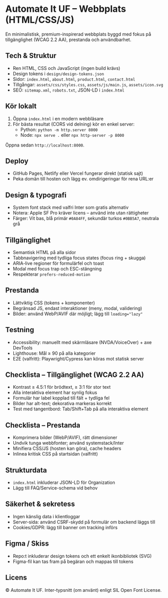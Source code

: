 # Automate It UF – Webbplats (HTML/CSS/JS)

En minimalistisk, premium-inspirerad webbplats byggd med fokus på tillgänglighet (WCAG 2.2 AA), prestanda och användbarhet.

## Tech & Struktur
- Ren HTML, CSS och JavaScript (ingen build krävs)
- Design tokens i `design/design-tokens.json`
- Sidor: `index.html`, `about.html`, `product.html`, `contact.html`
- Tillgångar: `assets/css/styles.css`, `assets/js/main.js`, `assets/icon.svg`
- SEO: `sitemap.xml`, `robots.txt`, JSON-LD i `index.html`

## Kör lokalt
1. Öppna `index.html` i en modern webbläsare
2. För bästa resultat (CORS vid delning) kör en enkel server:
   - Python: `python -m http.server 8000`
   - Node: `npx serve .` eller `npx http-server -p 8000`

Öppna sedan `http://localhost:8000`.

## Deploy
- GitHub Pages, Netlify eller Vercel fungerar direkt (statisk sajt)
- Peka domän till hosten och lägg ev. omdirigeringar för rena URL:er

## Design & typografi
- System font stack med valfri Inter som gratis alternativ
- Notera: Apple SF Pro kräver licens – använd inte utan rättigheter
- Färger: Vit bas, blå primär `#0A84FF`, sekundär turkos `#0BB5A7`, neutrala grå

## Tillgänglighet
- Semantisk HTML på alla sidor
- Tabbnavigering med tydliga focus states (focus ring + skugga)
- ARIA-live regioner för formulärfel och toast
- Modal med focus trap och ESC-stängning
- Respekterar `prefers-reduced-motion`

## Prestanda
- Lättviktig CSS (tokens + komponenter)
- Begränsad JS, endast interaktioner (meny, modal, validering)
- Bilder: använd WebP/AVIF där möjligt; lägg till `loading="lazy"`

## Testning
- Accessibility: manuellt med skärmläsare (NVDA/VoiceOver) + axe DevTools
- Lighthouse: Mål ≥ 90 på alla kategorier
- E2E (valfritt): Playwright/Cypress kan köras mot statisk server

## Checklista – Tillgänglighet (WCAG 2.2 AA)
- Kontrast ≥ 4.5:1 för brödtext, ≥ 3:1 för stor text
- Alla interaktiva element har synlig fokus
- Formulär har label kopplad till fält + tydliga fel
- Bilder har alt-text; dekorativa markeras korrekt
- Test med tangentbord: Tab/Shift+Tab på alla interaktiva element

## Checklista – Prestanda
- Komprimera bilder (WebP/AVIF), rätt dimensioner
- Undvik tunga webbfonter; använd systemstack/Inter
- Minifiera CSS/JS (hosten kan göra), cache headers
- Inlinea kritisk CSS på startsidan (valfritt)

## Strukturdata
- `index.html` inkluderar JSON-LD för Organization
- Lägg till FAQ/Service-schema vid behov

## Säkerhet & sekretess
- Ingen känslig data i klientloggar
- Server-sida: använd CSRF-skydd på formulär om backend läggs till
- Cookies/GDPR: lägg till banner om tracking införs

## Figma / Skiss
- Repo:t inkluderar design tokens och ett enkelt ikonbibliotek (SVG)
- Figma-fil kan tas fram på begäran och mappas till tokens

## Licens
© Automate It UF. Inter-typsnitt (om använt) enligt SIL Open Font License.

